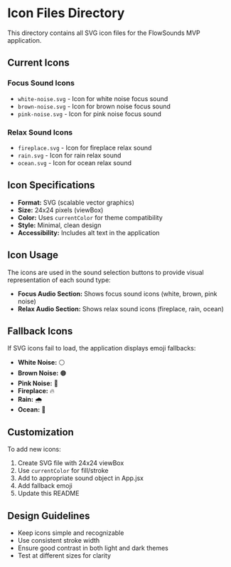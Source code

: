 # Icon Files Directory

This directory contains all SVG icon files for the FlowSounds MVP application.

## Current Icons

### **Focus Sound Icons**
- `white-noise.svg` - Icon for white noise focus sound
- `brown-noise.svg` - Icon for brown noise focus sound
- `pink-noise.svg` - Icon for pink noise focus sound

### **Relax Sound Icons**
- `fireplace.svg` - Icon for fireplace relax sound
- `rain.svg` - Icon for rain relax sound
- `ocean.svg` - Icon for ocean relax sound

## Icon Specifications

- **Format:** SVG (scalable vector graphics)
- **Size:** 24x24 pixels (viewBox)
- **Color:** Uses `currentColor` for theme compatibility
- **Style:** Minimal, clean design
- **Accessibility:** Includes alt text in the application

## Icon Usage

The icons are used in the sound selection buttons to provide visual representation of each sound type:

- **Focus Audio Section:** Shows focus sound icons (white, brown, pink noise)
- **Relax Audio Section:** Shows relax sound icons (fireplace, rain, ocean)

## Fallback Icons

If SVG icons fail to load, the application displays emoji fallbacks:
- **White Noise:** ⚪
- **Brown Noise:** 🟤
- **Pink Noise:** 🩷
- **Fireplace:** 🔥
- **Rain:** 🌧️
- **Ocean:** 🌊

## Customization

To add new icons:
1. Create SVG file with 24x24 viewBox
2. Use `currentColor` for fill/stroke
3. Add to appropriate sound object in App.jsx
4. Add fallback emoji
5. Update this README

## Design Guidelines

- Keep icons simple and recognizable
- Use consistent stroke width
- Ensure good contrast in both light and dark themes
- Test at different sizes for clarity
